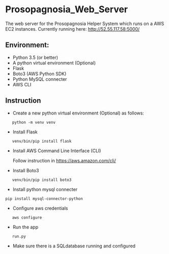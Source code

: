 # Prosopagnosia_Web_Server
The web server for the Prosopagnosia Helper System which runs on a AWS EC2 instances. Currently running here:
http://52.55.117.58:5000/

## Environment:
- Python 3.5 (or better)
- A python virtual environment (Optional)
- Flask
- Boto3 (AWS Python SDK)
- Python MySQL connecter
- AWS CLI 

## Instruction


- Create a new python virtual environment (Optional) as follows:
```
   python -m venv venv
```
- Install Flask
```
   venv/bin/pip install flask
````
- Install AWS Command Line Interface (CLI)

   Follow instruction in https://aws.amazon.com/cli/

- Install Boto3
```
   venv/bin/pip install boto3
```

- Install python mysql connecter

```
pip install mysql-connector-python
```

- Configure aws credentials
```
   aws configure
```
- Run the app
```
   run.py
```


- Make sure there is a SQLdatabase running and configured
